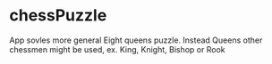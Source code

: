 # chessPuzzle


App sovles more general Eight queens puzzle.
Instead Queens other chessmen might be used, ex. King, Knight, Bishop or Rook
